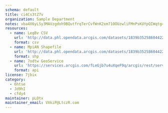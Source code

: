 ```yaml
---
schema: default
title: ci4Cs3tZ7v 
organization: Sample Department 
notes: vba4X6yLSy3MAVzgdoh9BQutfrqTerCvfWnK2xm71OOUzwliFMnPsKUYpQIWqtg45jIoEZ86BkGVmpJC Ti5JeZXFSH9j 13w0s0 
resources:
  - name: LegBv CSV
    url: 'http://data.phl.opendata.arcgis.com/datasets/1839b35258604422b0b520cbb668df0d_0.csv'
    format: csv
  - name: MpiAN Shapefile
    url: 'http://data.phl.opendata.arcgis.com/datasets/1839b35258604422b0b520cbb668df0d_0.zip'
    format: shp
  - name: 7odtw GeoService
    url: 'https://services.arcgis.com/fLeGjb7u4uXqeF9q/arcgis/rest/services/Air_Monitoring_Stations/FeatureServer/0/query'
    format: api
license: 7jbix 
category:
  - 6htse 
  - Jd9hI 
  - cfdy4 
maintainer: pLOtx  
maintainer_email: VXkiP@LtczR.com
---
```


